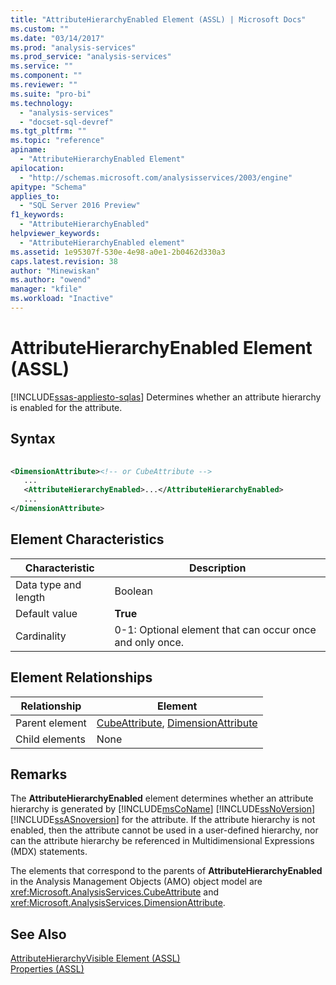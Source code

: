 ```yaml
---
title: "AttributeHierarchyEnabled Element (ASSL) | Microsoft Docs"
ms.custom: ""
ms.date: "03/14/2017"
ms.prod: "analysis-services"
ms.prod_service: "analysis-services"
ms.service: ""
ms.component: ""
ms.reviewer: ""
ms.suite: "pro-bi"
ms.technology: 
  - "analysis-services"
  - "docset-sql-devref"
ms.tgt_pltfrm: ""
ms.topic: "reference"
apiname: 
  - "AttributeHierarchyEnabled Element"
apilocation: 
  - "http://schemas.microsoft.com/analysisservices/2003/engine"
apitype: "Schema"
applies_to: 
  - "SQL Server 2016 Preview"
f1_keywords: 
  - "AttributeHierarchyEnabled"
helpviewer_keywords: 
  - "AttributeHierarchyEnabled element"
ms.assetid: 1e95307f-530e-4e98-a0e1-2b0462d330a3
caps.latest.revision: 38
author: "Minewiskan"
ms.author: "owend"
manager: "kfile"
ms.workload: "Inactive"
---
```

# AttributeHierarchyEnabled Element (ASSL)
[!INCLUDE[ssas-appliesto-sqlas](../../../includes/ssas-appliesto-sqlas.md)]
  Determines whether an attribute hierarchy is enabled for the attribute.  
  
## Syntax  
  
```xml  
  
<DimensionAttribute><!-- or CubeAttribute -->  
   ...  
   <AttributeHierarchyEnabled>...</AttributeHierarchyEnabled>  
   ...  
</DimensionAttribute>  
```  
  
## Element Characteristics  
  
|Characteristic|Description|  
|--------------------|-----------------|  
|Data type and length|Boolean|  
|Default value|**True**|  
|Cardinality|0-1: Optional element that can occur once and only once.|  
  
## Element Relationships  
  
|Relationship|Element|  
|------------------|-------------|  
|Parent element|[CubeAttribute](../../../analysis-services/scripting/data-type/cubeattribute-data-type-assl.md), [DimensionAttribute](../../../analysis-services/scripting/data-type/dimensionattribute-data-type-assl.md)|  
|Child elements|None|  
  
## Remarks  
 The **AttributeHierarchyEnabled** element determines whether an attribute hierarchy is generated by [!INCLUDE[msCoName](../../../includes/msconame-md.md)] [!INCLUDE[ssNoVersion](../../../includes/ssnoversion-md.md)] [!INCLUDE[ssASnoversion](../../../includes/ssasnoversion-md.md)] for the attribute. If the attribute hierarchy is not enabled, then the attribute cannot be used in a user-defined hierarchy, nor can the attribute hierarchy be referenced in Multidimensional Expressions (MDX) statements.  
  
 The elements that correspond to the parents of **AttributeHierarchyEnabled** in the Analysis Management Objects (AMO) object model are <xref:Microsoft.AnalysisServices.CubeAttribute> and <xref:Microsoft.AnalysisServices.DimensionAttribute>.  
  
## See Also  
 [AttributeHierarchyVisible Element &#40;ASSL&#41;](../../../analysis-services/scripting/properties/attributehierarchyvisible-element-assl.md)   
 [Properties &#40;ASSL&#41;](../../../analysis-services/scripting/properties/properties-assl.md)  
  
  
